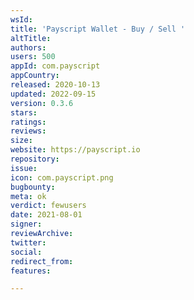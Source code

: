 ```yaml
---
wsId: 
title: 'Payscript Wallet - Buy / Sell '
altTitle: 
authors: 
users: 500
appId: com.payscript
appCountry: 
released: 2020-10-13
updated: 2022-09-15
version: 0.3.6
stars: 
ratings: 
reviews: 
size: 
website: https://payscript.io
repository: 
issue: 
icon: com.payscript.png
bugbounty: 
meta: ok
verdict: fewusers
date: 2021-08-01
signer: 
reviewArchive: 
twitter: 
social: 
redirect_from: 
features: 

---
```



